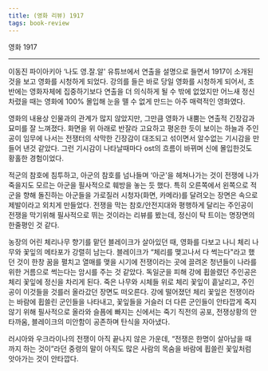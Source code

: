 ```yaml
---
title: (영화 리뷰) 1917
tags: book-review
---
```


 영화 1917

<!--more-->

---

 이동진 파이아키아 ‘나도 영.잘.알' 유튜브에서 연출을 설명으로 들면서 1917이 소개된 것을 보고 영화를 시청하게 되었다. 강의를 들은 바로 당일 영화를 시청하게 되어서, 초반에는 영화자체에 집중하기보다 연출을 더 의식하게 될 수 밖에 없었지만 어느새 정신차렸을 때는 영화에 100% 몰입해 눈을 뗄 수 없게 만드는 아주 매력적인 영화였다.

 영화의 내용상 인물과의 관계가 많지 않았지만, 그만큼 영화가 내뿜는 연출적 긴장감과 묘미를 잘 느껴졌다. 화면을 위 아래로 반잘라 고요하고 평온한 듯이 보이는 하늘과 주인공이 임무에 나서는 전쟁터의 삭막한 긴장감이 대조되고 섞이면서 알수없는 기시감을 만들어 낸것 같았다. 그런 기시감이 나타날때마다 ost의 흐름이 바뀌며 신에 몰입한것도 황홀한 경험이었다. 

 적군의 참호에 침투하고, 아군의 참호를 넘나들며 ‘아군'을 헤쳐나가는 것이 전쟁에 나가 죽을지도 모르는 아군을 필사적으로 훼방을 놓는 듯 했다. 특히 오른쪽에서 왼쪽으로 적군을 향해 돌진하는 아군들을 가로질러 시청자(화면, 카메라)를 달려오는 장면은 속으로 제발이라고 외치게 만들었다. 전쟁을 막는 참호/안전지대와 평행하게 달리는 주인공이 전쟁을 막기위해 필사적으로 뛰는 것이라는 리뷰를 봤는데, 정신이 탁 트이는 명장면의 한줄평인 것 같다.

 농장의 어린 체리나무 향기를 맡던 블레이크가 살아있던 때, 영화를 다보고 나니 체리 나무와 꽃잎의 메타포가 강렬히 남는다. 블레이크가 “체리를 맺고나서 다 썩는다"라고 했던 것이 한창 꿈을 펼치고 열매를 맺을 시기에 전쟁이라는 곳에 끌려온 청년들이 나라를 위한 거름으로 썩는다는 암시를 주는 것 같았다. 독일군을 피해 강에 휩쓸렸던 주인공은 체리 꽃잎에 정신을 차리게 된다. 죽은 나무와 시체들 위로 체리 꽃잎이 흩날리고, 주인공이 이것들을 것를러 올라갔던 장면도 떠오른다. 강에 떨어졌던 체리 꽃잎은 전쟁이라는 바람에 휩쓸린 군인들을 나타내고, 꽃잎들을 거슬러 더 다른 군인들이 안타깝게 죽지 않기 위해 필사적으로 올라와 슬픔에 빠지는 신에서는 죽기 직전의 공포, 전쟁상황의 안타까움, 블레이크의 미안함이 공존하며 탄식을 자아냈다. 

 러시아와 우크라이나의 전쟁이 아직 끝나지 않은 가운데, “전쟁은 한명이 살아남을 때 까지 하는 것이”라던 중령의 말이 아직도 많은 사람의 목숨을 바람에 휩쓸린 꽃잎처럼 앗아가는 것이 안타깝다.
